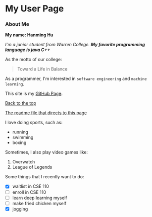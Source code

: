 # My User Page

### About Me
**My name: Hanming Hu**

*I'm a junior student from Warren College.*
***My favorite programming language is ~~java~~ C++***

As the motto of our college:
> Toward a Life in Balance

As a programmer, I'm interested in `software engineering` and `machine learning`.

This site is my [GitHub Page](https://github.com/Hanmingh).

[Back to the top](#my-user-page)

[The readme file that directs to this page](README.md)

I love doing sports, such as:
- running
- swimming
- boxing

Sometimes, I also play video games like:
1. Overwatch
2. League of Legends

Some things that I recently want to do:
- [x] waitlist in CSE 110
- [ ] enroll in CSE 110
- [ ] learn deep learning myself
- [ ] make fried chicken myself
- [x] jogging
